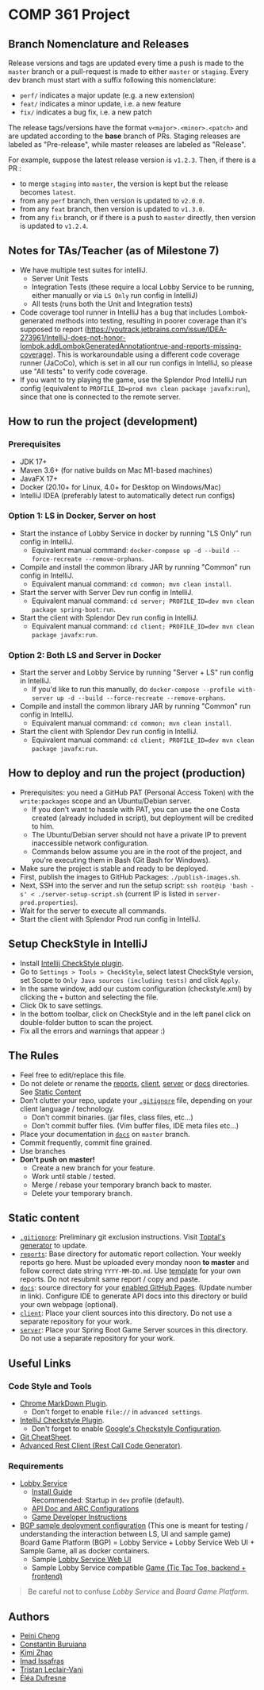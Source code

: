 # COMP 361 Project

## Branch Nomenclature and Releases
Release versions and tags are updated every time a push is made to the ``master`` branch or a pull-request is made to 
either ``master`` or ``staging``. Every dev branch must start with a suffix following this nomenclature:

* ``perf/`` indicates a major update (e.g. a new extension)
* ``feat/`` indicates a minor update, i.e. a new feature
* ``fix/``  indicates a bug fix, i.e. a new patch

The release tags/versions have the format ``v<major>.<minor>.<patch>`` and are updated according to the 
**base** branch of PRs. Staging releases are labeled as "Pre-release", while master
releases are labeled as "Release".

For example, suppose the latest release version is ``v1.2.3``. Then, if there is a PR :
* to merge ``staging`` into ``master``, the version is kept but the release becomes ``latest``.
* from any ``perf`` branch, then version is updated to ``v2.0.0``.
* from any ``feat`` branch, then version is updated to ``v1.3.0``.
* from any ``fix`` branch, or if there is a push to ``master`` directly, then version is updated to ``v1.2.4``.

## Notes for TAs/Teacher (as of Milestone 7)
 * We have multiple test suites for intelliJ.
   * Server Unit Tests
   * Integration Tests (these require a local Lobby Service to be running, either manually or via ```LS Only``` run config in IntelliJ)
   * All tests (runs both the Unit and Integration tests)
 * Code coverage tool runner in IntelliJ has a bug that includes Lombok-generated methods into testing, resulting in poorer coverage than it's supposed to report (https://youtrack.jetbrains.com/issue/IDEA-273961/IntelliJ-does-not-honor-lombok.addLombokGeneratedAnnotationtrue-and-reports-missing-coverage). This is workaroundable using a different code coverage runner (JaCoCo), which is set in all our run configs in IntelliJ, so please use "All tests" to verify code coverage.
 * If you want to try playing the game, use the Splendor Prod IntelliJ run config (equivalent to ```PROFILE_ID=prod mvn clean package javafx:run```), since that one is connected to the remote server.

## How to run the project (development)
### Prerequisites
  * JDK 17+
  * Maven 3.6+ (for native builds on Mac M1-based machines)
  * JavaFX 17+
  * Docker (20.10+ for Linux, 4.0+ for Desktop on Windows/Mac)
  * IntelliJ IDEA (preferably latest to automatically detect run configs)

### Option 1: LS in Docker, Server on host
  * Start the instance of Lobby Service in docker by running "LS Only" run config in IntelliJ.
    * Equivalent manual command: ```docker-compose up -d --build --force-recreate --remove-orphans```.
  * Compile and install the common library JAR by running "Common" run config in IntelliJ.
    * Equivalent manual command: ```cd common; mvn clean install```.
  * Start the server with Server Dev run config in IntelliJ.
    * Equivalent manual command: ```cd server; PROFILE_ID=dev mvn clean package spring-boot:run```.
  * Start the client with Splendor Dev run config in IntelliJ.
    * Equivalent manual command: ```cd client; PROFILE_ID=dev mvn clean package javafx:run```.

### Option 2: Both LS and Server in Docker
  * Start the server and Lobby Service by running "Server + LS" run config in IntelliJ.
    * If you'd like to run this manually, do ```docker-compose --profile with-server up -d --build --force-recreate --remove-orphans```.
  * Compile and install the common library JAR by running "Common" run config in IntelliJ.
      * Equivalent manual command: ```cd common; mvn clean install```.
  * Start the client with Splendor Dev run config in IntelliJ.
    * Equivalent manual command: ```cd client; PROFILE_ID=dev mvn clean package javafx:run```.

## How to deploy and run the project (production)
  * Prerequisites: you need a GitHub PAT (Personal Access Token) with the `write:packages` scope and an Ubuntu/Debian server.
    * If you don't want to hassle with PAT, you can use the one Costa created (already included in script), but deployment will be credited to him.
    * The Ubuntu/Debian server should not have a private IP to prevent inaccessible network configuration.
    * Commands below assume you are in the root of the project, and you're executing them in Bash (Git Bash for Windows).
  * Make sure the project is stable and ready to be deployed.
  * First, publish the images to GitHub Packages:  ```./publish-images.sh```.
  * Next, SSH into the server and run the setup script: ```ssh root@ip 'bash -s' < ./server-setup-script.sh``` (current IP is listed in ```server-prod.properties```).
  * Wait for the server to execute all commands.
  * Start the client with Splendor Prod run config in IntelliJ.

## Setup CheckStyle in IntelliJ
* Install [Intellij CheckStyle plugin](https://plugins.jetbrains.com/plugin/1065-checkstyle-idea).
* Go to `Settings > Tools > CheckStyle`, select latest CheckStyle version, set Scope to `Only Java sources (including tests)` and click `Apply`.
* In the same window, add our custom configuration (checkstyle.xml) by clicking the `+` button and selecting the file.
* Click Ok to save settings.
* In the bottom toolbar, click on CheckStyle and in the left panel click on double-folder button to scan the project.
* Fix all the errors and warnings that appear :)

## The Rules

 * Feel free to edit/replace this file.
 * Do not delete or rename the [reports](reports), [client](client), [server](server) or [docs](docs) directories.  
See [Static Content](#static-content)
 * Don't clutter your repo, update your [```.gitignore```](.gitignore) file, depending on your client language / technology.
    * Don't commit binaries. (jar files, class files, etc...)
    * Don't commit buffer files. (Vim buffer files, IDE meta files etc...)
 * Place your documentation in [```docs```](docs) on `master` branch.
 * Commit frequently, commit fine grained.
 * Use branches
 * **Don't push on master!**
    * Create a new branch for your feature.
    * Work until stable / tested.
    * Merge / rebase your temporary branch back to master.
    * Delete your temporary branch.

## Static content

 * [```.gitignore```](.gitignore): Preliminary git exclusion instructions. Visit [Toptal's generator](https://www.toptal.com/developers/gitignore) to update.
 * [```reports```](reports): Base directory for automatic report collection. Your weekly reports go here. Must be uploaded every monday noon **to master** and follow correct date string ```YYYY-MM-DD.md```. Use [template](reports/YYYY-MM-DD.md) for your own reports. Do not resubmit same report / copy and paste.
 * [```docs```](docs): source directory for your [enabled GitHub Pages](https://comp361.github.io/f2022-hexanome-00/). (Update number in link). Configure IDE to generate API docs into this directory or build your own webpage (optional).
 *  [```client```](client): Place your client sources into this directory. Do not use a separate repository for your work.
 * [```server```](server): Place your Spring Boot Game Server sources in this directory. Do not use a separate repository for your work.

## Useful Links

### Code Style and Tools

 * [Chrome MarkDown Plugin](https://chrome.google.com/webstore/detail/markdown-viewer/ckkdlimhmcjmikdlpkmbgfkaikojcbjk?hl=en).
    * Don't forget to enable ```file://``` in ```advanced settings```.
 * [IntelliJ Checkstyle Plugin](https://plugins.jetbrains.com/plugin/1065-checkstyle-idea).
    * Don't forget to enable [Google's Checkstyle Configuration](https://raw.githubusercontent.com/checkstyle/checkstyle/master/src/main/resources/google_checks.xml).
 * [Git CheatSheet](git-cheatsheet.md).
 * [Advanced Rest Client (Rest Call Code Generator)](https://docs.advancedrestclient.com/installation).

### Requirements

 * [Lobby Service](https://github.com/kartoffelquadrat/LobbyService)
    * [Install Guide](https://github.com/kartoffelquadrat/LobbyService/blob/master/markdown/build-deploy.md)  
Recommended: Startup in ```dev``` profile (default).
    * [API Doc and ARC Configurations](https://github.com/kartoffelquadrat/LobbyService/blob/master/markdown/api.md)
    * [Game Developer Instructions](https://github.com/kartoffelquadrat/LobbyService/blob/master/markdown/game-dev.md)
 * [BGP sample deployment configuration](https://github.com/kartoffelquadrat/BoardGamePlatform) (This one is meant for testing / understanding the interaction between LS, UI and sample game)  
Board Game Platform (BGP) = Lobby Service + Lobby Service Web UI + Sample Game, all as docker containers.
    * Sample [Lobby Service Web UI](https://github.com/kartoffelquadrat/LobbyServiceWebInterface)
    * Sample Lobby Service compatible [Game (Tic Tac Toe, backend + frontend)](https://github.com/kartoffelquadrat/BgpXox)

 > Be careful not to confuse *Lobby Service* and *Board Game Platform*.

## Authors
 * [Peini Cheng](https://github.com/PeiniCheng)
 * [Constantin Buruiana](https://github.com/ConstBur)
 * [Kimi Zhao](https://github.com/kimikimizz)
 * [Imad Issafras](https://github.com/UnHappySquid)
 * [Tristan Leclair-Vani](https://github.com/TristanLeclair)
 * [Éléa Dufresne](https://github.com/eleadufresne)
